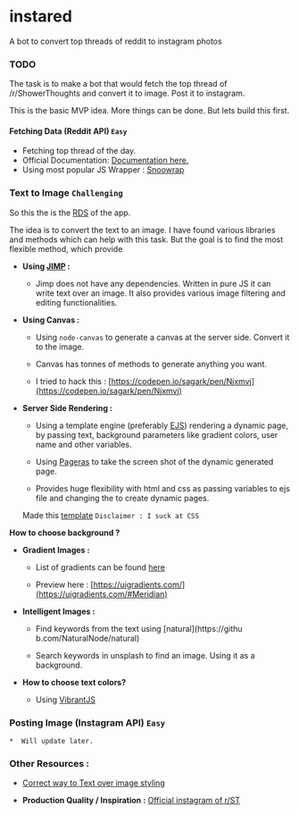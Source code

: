 # instared
A bot to convert top threads of reddit to instagram photos


### TODO 

The task is to make a bot that would fetch the top thread of /r/ShowerThoughts and convert it to image. Post it to instagram. 

This is the basic MVP idea. More things can be done. But lets build this first. 


#### Fetching Data (Reddit API) `Easy `

* Fetching top thread of the day. 
* Official Documentation: [Documentation here.](https://www.reddit.com/dev/api#GET_top])
* Using most popular JS Wrapper : [Snoowrap](https://github.com/not-an-aardvark/snoowrap)

### Text to Image   `Challenging`

So this the is the [RDS](https://en.wg/wiki/Rate-determining_step) of the app. 

The idea is to convert the text to an image. I have found various libraries and methods which can help with this task. But the goal is to find the most flexible method, which provide

* **Using [JIMP](https://github.com/oliver-moran/jimp) :** 

	* Jimp does not have any dependencies. Written in pure JS it can write text over an image. It also provides various image filtering and editing functionalities. 

* **Using Canvas :**

	* Using `node-canvas` to generate a canvas at the server side. Convert it to the image. 
	
	* Canvas has tonnes of methods to generate anything you want. 
	
	* I tried to hack this : [https://codepen.io/sagark/pen/Njxmvj](https://codepen.io/sagark/pen/Njxmvj)

* **Server Side Rendering :**  

	* Using a template engine (preferably [EJS](http://embeddedjs.com/)) rendering a dynamic page, by passing text, background parameters like gradient colors, user name and other variables. 

	* Using [Pageras](https://github.com/sindresorhus/pageres) to take the screen shot of the dynamic generated page.  

	* Provides huge flexibility with html and css as passing variables to ejs file and changing the to create dynamic pages. 
	
	Made this [template](https://codepen.io/sagark/pen/aWNzxg?editors=1100) `Disclaimer : I suck at CSS`
	

**How to choose background ?**

* **Gradient Images :**

	* List of gradients can be found [here](https://github.com/Ghosh/uiGradients/blob/master/gradients.json) 

	* Preview here : [https://uigradients.com/](https://uigradients.com/#Meridian)

* **Intelligent Images :** 
	
	* Find keywords from the text using [natural](https://githu	b.com/NaturalNode/natural)
	
	* Search keywords in unsplash to find an image. Using it as a background. 

* **How to choose text colors?** 
	
	* Using [VibrantJS](http://jariz.github.io/vibrant.js/)
	 


### Posting Image (Instagram API) `Easy`

	*  Will update later. 



### Other Resources : 

* [Correct way to Text over image styling](https://graphicdesign.stackexchange.com/questions/29256/text-not-very-readable-on-different-image-backgrounds)

* **Production Quality / Inspiration :** [Official instagram of r/ST](https://www.instagram.com/rshowerthoughts/?hl=en)

